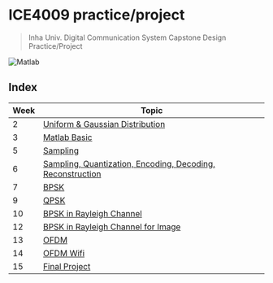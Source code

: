 # ICE4009 practice/project

> Inha Univ. Digital Communication System Capstone Design Practice/Project

![Matlab](https://img.shields.io/badge/matlab-R2022b-cb420f?logo=matlab&logoColor=white&style=for-the-badge)

## Index

| Week | Topic                                                                  |
| ---- | ---------------------------------------------------------------------- |
| 2    | [Uniform & Gaussian Distribution](./week02)                            |
| 3    | [Matlab Basic](./week03)                                               |
| 5    | [Sampling](./week05)                                                   |
| 6    | [Sampling, Quantization, Encoding, Decoding, Reconstruction](./week06) |
| 7    | [BPSK](./week07)                                                       |
| 9    | [QPSK](./week09)                                                       |
| 10   | [BPSK in Rayleigh Channel](./week10)                                   |
| 12   | [BPSK in Rayleigh Channel for Image](./week12)                         |
| 13   | [OFDM](./week14)                                                       |
| 14   | [OFDM Wifi](./week14)                                                  |
| 15   | [Final Project](./week15)                                              |
